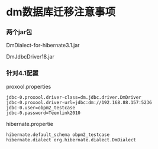 # dm数据库迁移注意事项

### 两个jar包

DmDialect-for-hibernate3.1.jar

DmJdbcDriver18.jar



### 针对4.1配置

proxool.properties

```properties
jdbc-0.proxool.driver-class=dm.jdbc.driver.DmDriver
jdbc-0.proxool.driver-url=jdbc:dm://192.168.88.157:5236
jdbc-0.user=obpm2_testcase
jdbc-0.password=Teemlink2010
```

hibernate.propertie

```properties
hibernate.default_schema obpm2_testcase
hibernate.dialect org.hibernate.dialect.DmDialect
```



